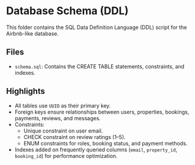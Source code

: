 # Database Schema (DDL)

This folder contains the SQL Data Definition Language (DDL) script for the Airbnb-like database.

## Files
- `schema.sql`: Contains the CREATE TABLE statements, constraints, and indexes.

## Highlights
- All tables use `UUID` as their primary key.
- Foreign keys ensure relationships between users, properties, bookings, payments, reviews, and messages.
- Constraints:
  - Unique constraint on user email.
  - CHECK constraint on review ratings (1–5).
  - ENUM constraints for roles, booking status, and payment methods.
- Indexes added on frequently queried columns (`email`, `property_id`, `booking_id`) for performance optimization.

